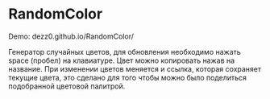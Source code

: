 # RandomColor
Demo: dezz0.github.io/RandomColor/


Генератор случайных цветов, для обновления необходимо нажать space (пробел) на клавиатуре. Цвет можно копировать нажав на название. 
При изменении цветов меняется и ссылка, которая сохраняет текущие цвета, это сделано для того чтобы можно было поделиться подобранной цветовой палитрой.
